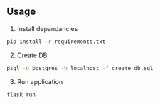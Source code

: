 ## Usage
1. Install depandancies
``` sh
pip install -r requirements.txt
```
2. Create DB
```sh
psql -U postgres -h localhost -f create_db.sql
```

3. Run application
```sh
flask run
```